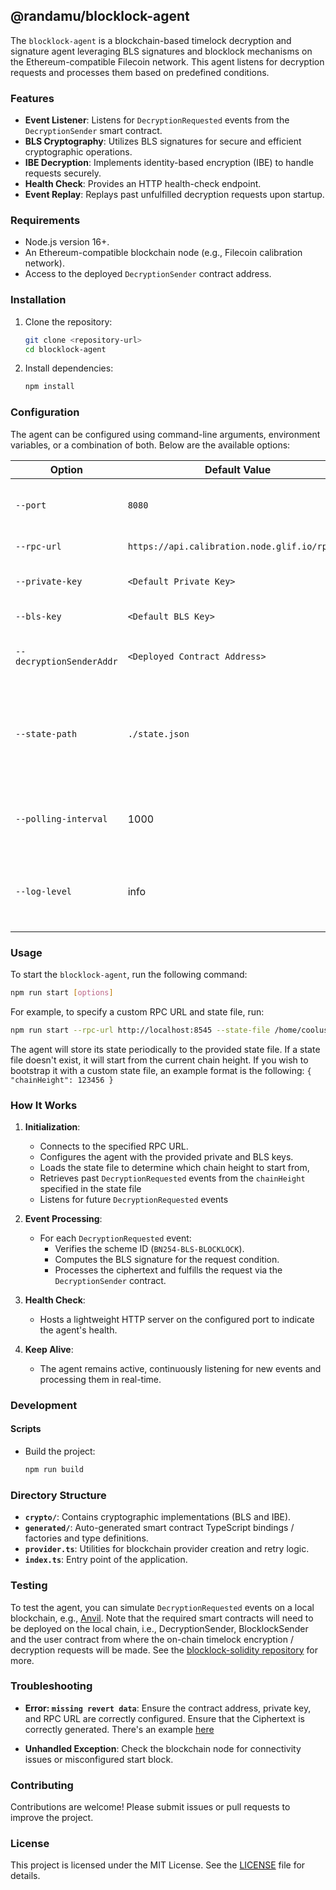 ## @randamu/blocklock-agent

The `blocklock-agent` is a blockchain-based timelock decryption and signature agent leveraging BLS signatures and blocklock mechanisms on the Ethereum-compatible Filecoin network. This agent listens for decryption requests and processes them based on predefined conditions.

### Features

- **Event Listener**: Listens for `DecryptionRequested` events from the `DecryptionSender` smart contract.
- **BLS Cryptography**: Utilizes BLS signatures for secure and efficient cryptographic operations.
- **IBE Decryption**: Implements identity-based encryption (IBE) to handle requests securely.
- **Health Check**: Provides an HTTP health-check endpoint.
- **Event Replay**: Replays past unfulfilled decryption requests upon startup.

### Requirements

- Node.js version 16+.
- An Ethereum-compatible blockchain node (e.g., Filecoin calibration network).
- Access to the deployed `DecryptionSender` contract address.

### Installation

1. Clone the repository:
    ```bash
    git clone <repository-url>
    cd blocklock-agent
    ```

2. Install dependencies:
    ```bash
    npm install
    ```

### Configuration

The agent can be configured using command-line arguments, environment variables, or a combination of both. Below are the available options:

| Option                   | Default Value                                 | Environment Variable                           | Description                                                                                                        |
|--------------------------|-----------------------------------------------|------------------------------------------------|--------------------------------------------------------------------------------------------------------------------|
| `--port`                 | `8080`                                        | `BLOCKLOCK_PORT`                               | The port to host the health-check HTTP server.                                                                     |
| `--rpc-url`              | `https://api.calibration.node.glif.io/rpc/v1` | `BLOCKLOCK_RPC_URL`                            | Blockchain RPC URL.                                                                                                |
| `--private-key`          | `<Default Private Key>`                       | `BLOCKLOCK_PRIVATE_KEY`                        | Private key for transaction signing.                                                                               |
| `--bls-key`              | `<Default BLS Key>`                           | `BLOCKLOCK_BLS_PRIVATE_KEY`                    | BLS private key for signing.                                                                                       |
| `--decryptionSenderAddr` | `<Deployed Contract Address>`                 | `BLOCKLOCK_DECRYPTION_SENDER_CONTRACT_ADDRESS` | Address of the deployed `DecryptionSender` contract.                                                               |
| `--state-path`           | `./state.json`                                | `BLOCKLOCK_STATE_PATH`                         | A JSON file containing the `chainHeight` at which to start processing events. Empty will start from current block. |
| `--polling-interval`     | 1000                                          | `BLOCKLOCK_POLLING_INTERVAL`                   | How frequently in milliseconds to call the RPC for the latest events/state.                                        |
| `--log-level`            | info                                          | `BLOCKLOCK_LOG_LEVEL`                          | The logging level for structured JSON logging. Can be "info", "debug", "error", or "trace".                        |

### Usage

To start the `blocklock-agent`, run the following command:

```bash
npm run start [options]
```

For example, to specify a custom RPC URL and state file, run:

```bash
npm run start --rpc-url http://localhost:8545 --state-file /home/cooluser/state.json
```

The agent will store its state periodically to the provided state file. If a state file doesn't exist, it will start from the current chain height.
If you wish to bootstrap it with a custom state file, an example format is the following:
```{ "chainHeight": 123456 }```

### How It Works

1. **Initialization**:
   - Connects to the specified RPC URL.
   - Configures the agent with the provided private and BLS keys.
   - Loads the state file to determine which chain height to start from, 
   - Retrieves past `DecryptionRequested` events from the `chainHeight` specified in the state file
   - Listens for future `DecryptionRequested` events

2. **Event Processing**:
   - For each `DecryptionRequested` event:
     - Verifies the scheme ID (`BN254-BLS-BLOCKLOCK`).
     - Computes the BLS signature for the request condition.
     - Processes the ciphertext and fulfills the request via the `DecryptionSender` contract.

3. **Health Check**:
   - Hosts a lightweight HTTP server on the configured port to indicate the agent's health.

4. **Keep Alive**:
   - The agent remains active, continuously listening for new events and processing them in real-time.

### Development

#### Scripts

- Build the project:
    ```bash
    npm run build
    ```

### Directory Structure

- **`crypto/`**: Contains cryptographic implementations (BLS and IBE).
- **`generated/`**: Auto-generated smart contract TypeScript bindings / factories and type definitions.
- **`provider.ts`**: Utilities for blockchain provider creation and retry logic.
- **`index.ts`**: Entry point of the application.

### Testing

To test the agent, you can simulate `DecryptionRequested` events on a local blockchain, e.g., [Anvil](https://book.getfoundry.sh/reference/anvil/).
Note that the required smart contracts will need to be deployed on the local chain, i.e., DecryptionSender, BlocklockSender and the user contract from where the on-chain timelock encryption / decryption requests will be made.
See the [blocklock-solidity repository](github.com/randa-mu/blocklock-solidity.git) for more.

### Troubleshooting

- **Error: `missing revert data`**:
  Ensure the contract address, private key, and RPC URL are correctly configured. Ensure that the Ciphertext is correctly generated. There's an example [here](github.com/randa-mu/blocklock-solidity/blob/main/scripts/chain-interaction.ts)
  
- **Unhandled Exception**:
  Check the blockchain node for connectivity issues or misconfigured start block.

### Contributing

Contributions are welcome! Please submit issues or pull requests to improve the project.

### License

This project is licensed under the MIT License. See the [LICENSE](LICENSE) file for details.
